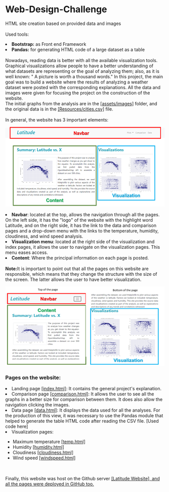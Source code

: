 # Web-Design-Challenge
HTML site creation based on provided data and images
<br></br>
Used tools:
<li><strong>Bootstrap:</strong> as Front end Framework </li>
<li><strong>Pandas:</strong> for generating HTML code of a large dataset as a table </li>
<br>
Nowadays, reading data is better with all the available visualization tools. Graphical visualizations allow people to have a better understanding of what datasets are representing or the goal of analyzing them; also, as it is well known: " A picture is worth a thousand words."
In this project, the main goal was to build a website where the results of analyzing a weather dataset were posted with the corresponding explanations. All the data and images were given for focusing the project on the construction of the website. <br>
The initial graphs from the analysis are in the <a href="https://github.com/mariasierralizarazo/Web-Design-Challenge/tree/master/WebVisualizations/assets/images">[assets/images]</a> folder, and the original data is in the <a href="https://github.com/mariasierralizarazo/Web-Design-Challenge/blob/master/WebVisualizations/Resources/cities.csv">[Resources/cities.csv]</a> file.   
<br></br>
In general, the website has 3 important elements:
<p align="center">
  <img width="560" height="250" src="https://github.com/mariasierralizarazo/Web-Design-Challenge/blob/master/WebVisualizations/assets/images/figures/page_explanation.png?raw=true">
</p>
<li><strong> Navbar</strong>: located at the top, allows the navigation through all the pages. On the left side, it has the "logo" of the website with the highlight word Latitude, and on the right side, it has the link to the data and comparison pages and a drop-down menu with the links to the temperature, humidity, cloudiness, and wind speed analysis.</li>
<li><strong>Visualization menu</strong>: located at the right side of the visualization and index pages, it allows the user to navigate on the visualization pages. This menu eases access. </li>
<li><strong>Content</strong>: Where the principal information on each page is posted.</li> 
<br>
<strong>Note:</strong>It is important to point out that all the pages on this website are responsible, which means that they change the structure with the size of the screen. The latter allows the user to have better visualization. 
<p align="center">
  <img width="560" height="250" src="https://github.com/mariasierralizarazo/Web-Design-Challenge/blob/master/WebVisualizations/assets/images/figures/responsive_small.png?raw=true">
</p>
<h3> Pages on the website: </h3>
<li> Landing page <a href="https://github.com/mariasierralizarazo/Web-Design-Challenge/blob/master/WebVisualizations/index.html">[index.html]</a>: It contains the general project's explanation.</li>
<li> Comparison page <a href="https://github.com/mariasierralizarazo/Web-Design-Challenge/blob/master/WebVisualizations/comparison.html">[comparison.html]</a>: It allows the user to see all the graphs in a better size for comparison between them. It does also allow the navigation clicking the images. </li>
<li> Data page <a href="https://github.com/mariasierralizarazo/Web-Design-Challenge/blob/master/WebVisualizations/comparison.html">[data.html]</a>: It displays the data used for all the analyses. For the production of this view, it was necessary to use the Pandas module that helped to generate the table HTML code after reading the CSV file. [Used code here] </li>
<li>  Visualization pages: </li>
<ul>
  <li>  Maximum temperature <a href="https://github.com/mariasierralizarazo/Web-Design-Challenge/blob/master/WebVisualizations/temp.html">[temp.html]</a></li>
  <li>  Humidity <a href="https://github.com/mariasierralizarazo/Web-Design-Challenge/blob/master/WebVisualizations/humidity.html">[humidity.html]</a></li>
  <li>  Cloudiness <a href="https://github.com/mariasierralizarazo/Web-Design-Challenge/blob/master/WebVisualizations/cloudiness.html">[cloudiness.html]</a></li>
  <li>  Wind speed <a href="https://github.com/mariasierralizarazo/Web-Design-Challenge/blob/master/WebVisualizations/windspeed.html">[windspeed.html]</a></li>
</ul>
<br></br>
Finally, this website was host on the Github server <a href="https://mariasierralizarazo.github.io/"> [Latitude Website], and all the pages were deployed in GitHub too. 

